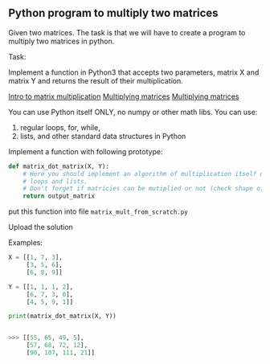 ## Python program to multiply two matrices
Given two matrices. 
The task is that we will have to create a program to multiply two matrices in python.

Task:

Implement a function in Python3 that accepts two parameters, matrix X and matrix Y and returns the
result of their multiplication. 

[Intro to matrix multiplication](https://www.khanacademy.org/math/precalculus/precalc-matrices/multiplying-matrices-by-matrices/v/matrix-multiplication-intro)
[Multiplying matrices](https://www.khanacademy.org/math/precalculus/precalc-matrices/multiplying-matrices-by-matrices/v/multiplying-a-matrix-by-a-matrix)
[Multiplying matrices](https://www.khanacademy.org/math/precalculus/precalc-matrices/multiplying-matrices-by-matrices/a/multiplying-matrices)


You can use Python itself ONLY, no numpy or other math libs. You can use: 
1. regular loops, for, while, 
2. lists, and other standard data structures in Python



Implement a function with following prototype:
```python
def matrix_dot_matrix(X, Y):
    # Here you should implement an algorithm of multiplication itself using
    # loops and lists.
    # Don't forget if matricies can be mutiplied or not (check shape of each matrix)
    return output_matrix
```

put this function into file ```matrix_mult_from_scratch.py```

Upload the solution


Examples:
```python
X = [[1, 7, 3],
     [3, 5, 6],
     [6, 8, 9]]

Y = [[1, 1, 1, 2],
     [6, 7, 3, 0],
     [4, 5, 9, 1]]

print(matrix_dot_matrix(X, Y))


>>> [[55, 65, 49, 5],
     [57, 68, 72, 12],
     [90, 107, 111, 21]]
```


